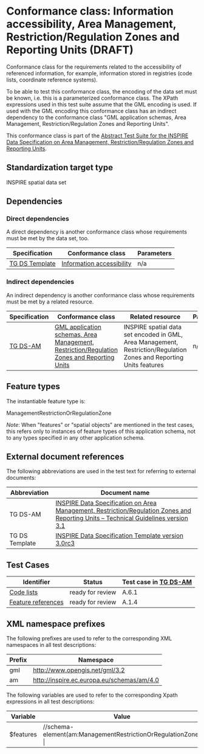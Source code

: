 # Conformance class: Information accessibility, Area Management, Restriction/Regulation Zones and Reporting Units (DRAFT)

Conformance class for the requirements related to the accessibility of referenced information, for example, information stored in registries (code lists, coordinate reference systems).

To be able to test this conformance class, the encoding of the data set must be known, i.e. this is a parameterized conformance class. The XPath expressions used in this test suite assume that the GML encoding is used. If used with the GML encoding this conformance class has an indirect dependency to the conformance class "GML application schemas, Area Management, Restriction/Regulation Zones and Reporting Units".

This conformance class is part of the [Abstract Test Suite for the INSPIRE Data Specification on Area Management, Restriction/Regulation Zones and Reporting Units](http://inspire.ec.europa.eu/id/ats/data-am/3.1).

## Standardization target type

INSPIRE spatial data set

## Dependencies

### Direct dependencies

A direct dependency is another conformance class whose requirements must be met by the data set, too.

| Specification | Conformance class | Parameters | 
| ------------- | ----------------- | ---------- |
| [TG DS Template](http://inspire.ec.europa.eu/id/ats/data-am/3.1/am-ia/README#ref_TG_DS_tmpl) | [Information accessibility](http://inspire.ec.europa.eu/id/ats/data/3.0rc3/information-accessibility) | n/a |

### Indirect dependencies

An indirect dependency is another conformance class whose requirements must be met by a related resource.

| Specification | Conformance class | Related resource | Parameters |
| ------------- | ----------------- | ---------------- | ---------- |
| [TG DS-AM](http://inspire.ec.europa.eu/id/ats/data-am/3.1/am-ia/README#ref_TG_DS_HY) | [GML application schemas, Area Management, Restriction/Regulation Zones and Reporting Units](http://inspire.ec.europa.eu/id/ats/data-am/3.1/am-gml) | INSPIRE spatial data set encoded in GML, Area Management, Restriction/Regulation Zones and Reporting Units features | n/a |
 
## Feature types <a name="feature-types"></a>

The instantiable feature type is:

ManagementRestrictionOrRegulationZone

*Note*: When "features" or "spatial objects" are mentioned in the test cases, this refers only to instances of feature types of this application schema, not to any types specified in any other application schema.

## External document references

The following abbreviations are used in the test text for referring to external documents:

Abbreviation                     | Document name
-------------------------------- | --------------------------------------------------
TG DS-AM <a name="ref_TG_DS_AM"></a>   | [INSPIRE Data Specification on Area Management, Restriction/Regulation Zones and Reporting Units – Technical Guidelines version 3.1](http://inspire.ec.europa.eu/documents/Data_Specifications/INSPIRE_DataSpecification_AM_v3.0.pdf)
TG DS Template <a name="ref_TG_DS_tmpl"></a>   | [INSPIRE Data Specification Template version 3.0rc3](http://inspire.jrc.ec.europa.eu/documents/Data_Specifications/INSPIRE_DataSpecification_Template_v3.0rc3.pdf)

## Test Cases

| Identifier                                                        | Status   | Test case in [TG DS-AM](#ref_TG_DS_AM)  |
| ----------------------------------------------------------------- | -------- | ------------ |
| [Code lists](http://inspire.ec.europa.eu/id/ats/data-am/3.1/am-ia/code-list)  | ready for review  | A.6.1 |
| [Feature references](http://inspire.ec.europa.eu/id/ats/data-hy/3.1/am-ia/features)  | ready for review  | A.1.4 |

## XML namespace prefixes <a name="namespaces"></a>

The following prefixes are used to refer to the corresponding XML namespaces in all test descriptions:

Prefix         | Namespace
-------------- | -------------------------------------------------
gml            | http://www.opengis.net/gml/3.2
am          | http://inspire.ec.europa.eu/schemas/am/4.0

The following variables are used to refer to the corresponding Xpath expressions in all test descriptions:

Variable       | Value
-------------- | -------------------------------------------------
$features      |  //schema-element(am:ManagementRestrictionOrRegulationZone) \|

